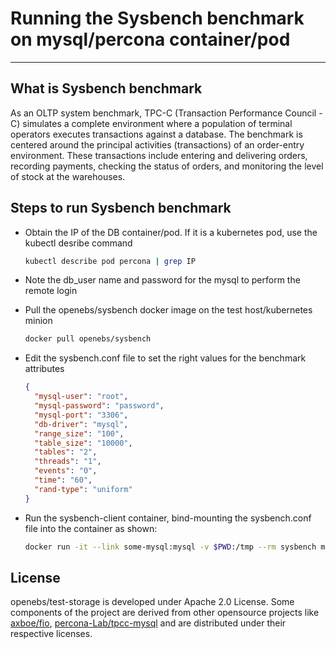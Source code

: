 # Running the Sysbench benchmark on mysql/percona container/pod

-------------------------------------------------------------

## What is Sysbench benchmark

As an OLTP system benchmark, TPC-C (Transaction Performance Council - C) simulates a complete environment where a population of terminal operators executes transactions against a database. The benchmark is centered around the principal activities (transactions) of an order-entry environment. These transactions include entering and delivering orders, recording payments, checking the status of orders, and monitoring the level of stock at the warehouses.

## Steps to run Sysbench benchmark

- Obtain the IP of the DB container/pod. If it is a kubernetes pod, use the kubectl desribe command

  ```bash
  kubectl describe pod percona | grep IP
  ```

- Note the db_user name and password for the mysql to perform the remote login

- Pull the openebs/sysbench docker image on the test host/kubernetes minion

  ```bash
  docker pull openebs/sysbench
  ```

- Edit the sysbench.conf file to set the right values for the benchmark attributes

  ```json
  {
    "mysql-user": "root",
    "mysql-password": "password",
    "mysql-port": "3306",
    "db-driver": "mysql",
    "range_size": "100",
    "table_size": "10000",
    "tables": "2",
    "threads": "1",
    "events": "0",
    "time": "60",
    "rand-type": "uniform"
  }
  ```
  
- Run the sysbench-client container, bind-mounting the sysbench.conf file into the container as shown:
  ```bash
  docker run -it --link some-mysql:mysql -v $PWD:/tmp --rm sysbench mysql /tmp/sysbench.conf
  ```

## License

openebs/test-storage is developed under Apache 2.0 License. Some components of the project are derived from other opensource projects
like [axboe/fio](https://github.com/axboe/fio), [percona-Lab/tpcc-mysql](https://github.com/Percona-Lab/tpcc-mysql) and are distributed under their respective licenses.